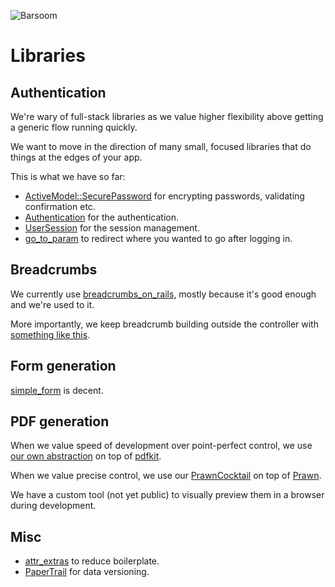 ![Barsoom](http://barsoom.se/barsoom.png)

# Libraries

## Authentication

We're wary of full-stack libraries as we value higher flexibility above getting a generic flow running quickly.

We want to move in the direction of many small, focused libraries that do things at the edges of your app.

This is what we have so far:

* [ActiveModel::SecurePassword](http://api.rubyonrails.org/classes/ActiveModel/SecurePassword/ClassMethods.html) for encrypting passwords, validating confirmation etc.
* [Authentication](https://gist.github.com/henrik/6510138) for the authentication.
* [UserSession](https://gist.github.com/henrik/5261139) for the session management.
* [go_to_param](https://github.com/henrik/go_to_param/) to redirect where you wanted to go after logging in.

## Breadcrumbs

We currently use [breadcrumbs_on_rails](https://github.com/weppos/breadcrumbs_on_rails), mostly because it's good enough and we're used to it.

More importantly, we keep breadcrumb building outside the controller with [something like this](https://gist.github.com/henrik/5637729).

## Form generation

[simple_form](https://github.com/plataformatec/simple_form) is decent.

## PDF generation

When we value speed of development over point-perfect control, we use [our own abstraction](https://gist.github.com/henrik/5523767) on top of [pdfkit](https://github.com/pdfkit/pdfkit).

When we value precise control, we use our [PrawnCocktail](https://github.com/barsoom/prawn_cocktail) on top of [Prawn](http://prawn.majesticseacreature.com/).

We have a custom tool (not yet public) to visually preview them in a browser during development.

## Misc

* [attr_extras](https://github.com/barsoom/attr_extras) to reduce boilerplate.
* [PaperTrail](https://github.com/airblade/paper_trail) for data versioning.
